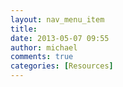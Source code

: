 ```yaml
---
layout: nav_menu_item
title: 
date: 2013-05-07 09:55
author: michael
comments: true
categories: [Resources]
---
```

 
